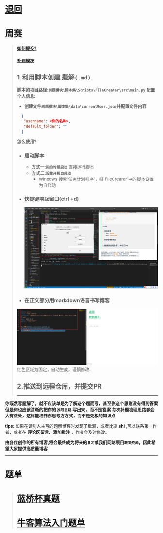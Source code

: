# [退回](https://aliceauto.github.io/)
# 周赛
> #### [如何提交?](帮助/README.md)
> #### [补题模块](OJ/README.md)
>
> ## 1.利用脚本创建 **题解`(.md)`**.
> **脚本的项目路径:`刷题模块\脚本集\Scripts\FileCreater\src\main.py`**
> **配置个人信息:**
> - **创建文件`刷题模块\脚本集\data\currentUser.json`并配置文件内容**
> ```json
>   {
>    "username": <你的名称>,
>    "default_folder": ""
>   }
> ```
> **怎么使用?**
> - ### 启动脚本
>   - **方式一:`用的时候启动`**
>       直接运行脚本
>   - **方式二:`设置开机自启动`**
>       - Windows 搜索'任务计划程序'，将'FileCrearer'中的脚本设置为自启动
> - ### 快捷键唤起窗口(ctrl +d)
>   ![alt text](image.png)
> - ### 在正文部分用markdown语言书写博客
> ![alt text](image-1.png)
> 红色区域为固定，自动生成，谨慎修改.
> ## 2.推送到远程仓库，并提交PR
>  ---






**你既然写题解了，就不应该单是为了解这个题而写，甚至你这个思路没有得到答案**
**但是你也应该清晰的把你的 `推导思路` 写出来，而不是答案**
**每次补题梳理思路都会大有益处，这样能培养你思考方方式，而不是死板的知识点**

**tips:**
如果在读别人主写的题解博客时发现了纰漏，或者比较 __shi__ ,可以联系第一作者，或者在 __评论区留言、添加批注__ ，作者会及时修改。


**由各位创作的所有博客,将会最终成为将来的`复习`或我们网站项目`教育资源`，因此希望大家提供高质量博客**

---
# 题单
> # [蓝桥杯真题](蓝桥杯备赛/READMD.md)
> # [牛客算法入门题单](https://ac.nowcoder.com/discuss/817596)

